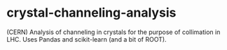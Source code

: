 # crystal-channeling-analysis
(CERN) Analysis of channeling in crystals for the purpose of collimation in LHC. Uses Pandas and scikit-learn (and a bit of ROOT).
